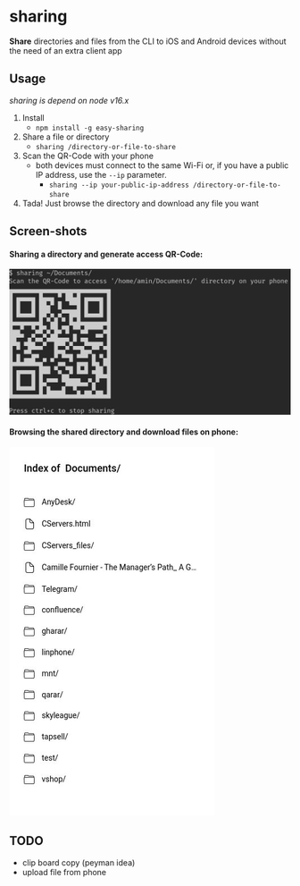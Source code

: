 # sharing

**Share** directories and files from the CLI to iOS and Android devices without the need of an extra client app

## Usage
*sharing is depend on node v16.x*
1. Install
    - `npm install -g easy-sharing`
2. Share a file or directory
    - `sharing /directory-or-file-to-share`
3. Scan the QR-Code with your phone
    -  both devices must connect to the same Wi-Fi or, if you have a public IP address, use the `--ip` parameter.
        - `sharing --ip your-public-ip-address /directory-or-file-to-share`
4. Tada! Just browse the directory and download any file you want

## Screen-shots
#### Sharing a directory and generate access QR-Code:
![Sharing screenshot](/doc/sharing-screenshot.jpeg?raw=true "Sharing a directory")

#### Browsing the shared directory and download files on phone:
![Sharing screenshot](/doc/sharing-on-phone-screenshot.jpeg?raw=true "Browsing the shared directory")

## TODO
- clip board copy (peyman idea)
- upload file from phone
